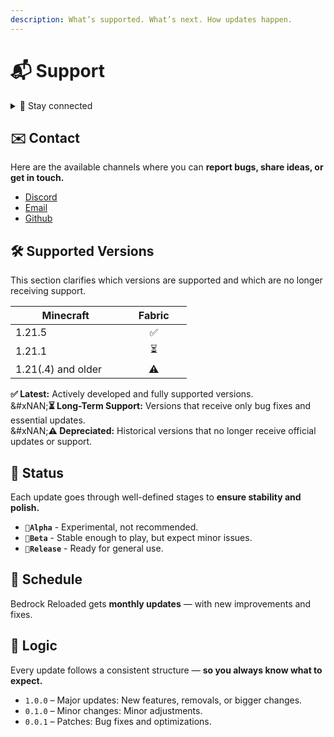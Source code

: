 ```yaml
---
description: What’s supported. What’s next. How updates happen.
---
```


# 📬 Support

<details>

<summary>💬 Stay connected</summary>

Join the Discord server, open an issue on GitHub, or send an email — we’re here to help.

* <img src="https://logodownload.org/wp-content/uploads/2017/11/discord-logo-1-1.png" alt="CurseForge" data-size="line"> [Discord](https://discord.gg/XGGtydHrSb)

- ✉ [Email](mailto:seriousfreezing.ice191@passinbox.com)

* <img src="https://upload.wikimedia.org/wikipedia/commons/thumb/c/c2/GitHub_Invertocat_Logo.svg/1200px-GitHub_Invertocat_Logo.svg.png" alt="CurseForge" data-size="line"> [Github](https://github.com/seriousfreezing/BedrockReloaded/issues)

</details>

## ✉️ Contact

Here are the available channels where you can **report bugs, share ideas, or get in touch.**

* [Discord](https://discord.gg/XGGtydHrSb)
* [Email](mailto:seriousfreezing.ice191@passinbox.com)
* [Github](https://github.com/seriousfreezing/BedrockReloaded/issues)

## 🛠 Supported Versions

This section clarifies which versions are supported and which are no longer receiving support.

<table><thead><tr><th width="160.39996337890625">Minecraft</th><th width="89.60003662109375" align="center">Fabric</th></tr></thead><tbody><tr><td>1.21.5</td><td align="center">✅</td></tr><tr><td>1.21.1</td><td align="center">⏳</td></tr><tr><td>1.21(.4) and older</td><td align="center">⚠️</td></tr></tbody></table>

**✅ Latest:** Actively developed and fully supported versions.\
&#xNAN;**⏳ Long-Term Support:** Versions that receive only bug fixes and essential updates.\
&#xNAN;**⚠️ Depreciated:** Historical versions that no longer receive official updates or support.

## 🚦 Status

Each update goes through well-defined stages to **ensure stability and polish.**

* **`🧪Alpha`** - Experimental, not recommended.
* **`🔧Beta`** - Stable enough to play, but expect minor issues.
* **`🚀Release`** - Ready for general use.

## 📅 Schedule

Bedrock Reloaded gets **monthly updates** — with new improvements and fixes.

## 📐 Logic

Every update follows a consistent structure — **so you always know what to expect.**

* `1.0.0` – Major updates: New features, removals, or bigger changes.
* `0.1.0` – Minor changes: Minor adjustments.
* `0.0.1` – Patches: Bug fixes and optimizations.
